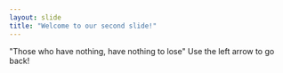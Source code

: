 ```yaml
---
layout: slide
title: "Welcome to our second slide!"
---
```

"Those who have nothing, have nothing to lose"
Use the left arrow to go back!